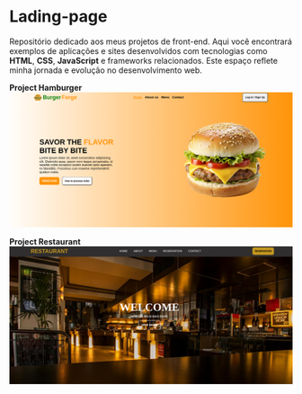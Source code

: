 # Lading-page
Repositório dedicado aos meus projetos de front-end. Aqui você encontrará exemplos de aplicações e sites desenvolvidos com tecnologias como **HTML**, **CSS**, **JavaScript** e frameworks relacionados. Este espaço reflete minha jornada e evolução no desenvolvimento web.

**Project Hamburger**
![Projeto-burger](/Burger-Shop/burger-view/projeto-burger.png)

**Project Restaurant**
![Projeto-Restaurant](/Restaurant/restaurant-view/projeto-restaurant.png)
